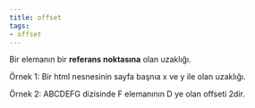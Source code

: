 ```yaml
---
title: offset
tags:
- offset
---
```


Bir elemanın bir **referans noktasına** olan uzaklığı.

Örnek 1: Bir html nesnesinin sayfa başnıa x ve y ile olan uzaklığı.

Örnek 2: ABCDEFG dizisinde F elemanının D ye olan offseti 2dir.